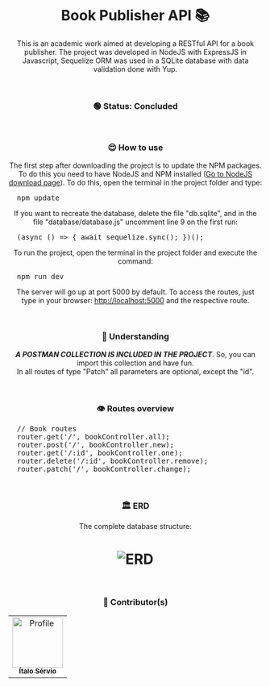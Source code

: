 <h1 align="center">Book Publisher API 📚</h1>
<p align="center">
This is an academic work aimed at developing a RESTful API for a book publisher. The project was developed in NodeJS with ExpressJS in Javascript, Sequelize ORM was used in a SQLite database with data validation done with Yup.
</p>

<br />

<h3 align="center"> 
	🟢 Status: Concluded
</h3>

<br />

<h3 align="center">😍 How to use</h3>
<p align="center">The first step after downloading the project is to update the NPM packages. To do this you need to have NodeJS and NPM installed (<a href="https://nodejs.org/en/">Go to NodeJS download page</a>). To do this, open the terminal in the project folder and type:</p>
<pre>
  npm update
</pre>
<p align="center">If you want to recreate the database, delete the file "db.sqlite", and in the file "database/database.js" uncomment line 9 on the first run:</p>
<pre>
  (async () => { await sequelize.sync(); })();
</pre>
<p align="center">To run the project, open the terminal in the project folder and execute the command:</p>
<pre>
  npm run dev
</pre>
<p align="center">The server will go up at port 5000 by default. To access the routes, just type in your browser: <a href="http://localhost:5000">http://localhost:5000</a> and the respective route.</p>

<br />

<h3 align="center">🧠 Understanding</h3>
<p align="center">
<b><i>A POSTMAN COLLECTION IS INCLUDED IN THE PROJECT</i></b>. So, you can import this collection and have fun. <br />
In all routes of type "Patch" all parameters are optional, except the "id". <br/>
</p>

<br />
	
<h3 align="center">👁 Routes overview</h3>
<pre>
  // Book routes
  router.get('/', bookController.all);
  router.post('/', bookController.new);
  router.get('/:id', bookController.one);
  router.delete('/:id', bookController.remove);
  router.patch('/', bookController.change);
</pre>

<br />
<h3 align="center">🏛 ERD</h3>
<p align="center">The complete database structure:</p>
<h1 align="center">
  <img alt="ERD" src="https://i.imgur.com/V7vrvNo.png" />
</h1>

<br />

<h3 align="center">🎨 Contributor(s)</h4>
<table align="center">
  <tr>
    <td align="center">
      <a href="https://github.com/ItaloServio">
        <img src="https://avatars1.githubusercontent.com/u/60075865?s=460&u=407042a6a58218d29495ca19dda1bef5ca4540c3&v=4" width="100px;" alt="Profile"/>
        <br />
        <sub>
          <b>Ítalo Sérvio</b>
        </sub>
      </a>
  </tr>  
</table>
